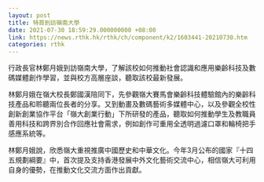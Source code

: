```yaml
---
layout: post
title: 特首到訪嶺南大學
date: 2021-07-30 18:59:29.000000000 +08:00
link: https://news.rthk.hk/rthk/ch/component/k2/1603441-20210730.htm
categories: rthk
---
```


行政長官林鄭月娥到訪嶺南大學，了解該校如何推動社會認識和應用樂齡科技及數碼媒體創作學習，並與校方高層座談，聽取該校最新發展。
 
林鄭月娥在嶺大校長鄭國漢陪同下，先參觀嶺大賽馬會樂齡科技體驗館內的樂齡科技產品和聆聽兩位長者的分享。又到動畫及數碼藝術多媒體中心，以及參觀全校性創新創業協作平台「嶺大創業行動」下所研發的產品，聽取如何推動學生及教職員善用科技和跨界別合作回應社會需求，例如創作可重用全透明過濾口罩和輪椅把手感應系統等。
 
林鄭月娥說，欣悉嶺大重視推廣中國歷史和中華文化。今年3月公布的國家『十四五規劃綱要』中，首次提及支持香港發展中外文化藝術交流中心，相信嶺大可利用自身的優勢，在推動文化交流方面作出貢獻。
